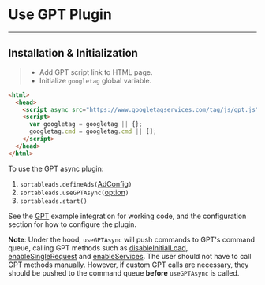 # Use GPT Plugin

---

## Installation & Initialization

> * Add GPT script link to HTML page.
> * Initialize `googletag` global variable.

```html
<html>
  <head>
    <script async src="https://www.googletagservices.com/tag/js/gpt.js"></script>
    <script>
      var googletag = googletag || {};
      googletag.cmd = googletag.cmd || [];
    </script>
  </head>
</html>
```
To use the GPT async plugin:

1. `sortableads.defineAds(`[AdConfig](#plugin-configuration)`)`
2. `sortableads.useGPTAsync(`[option](#sortableadsusegptasyncsyncoption)`)`
3. `sortableads.start()`

See the [GPT](/examples/gpt-only.html) example integration for working code, and the configuration section for how to configure the plugin.

**Note**: Under the hood, `useGPTAsync` will push commands to GPT's command queue, calling GPT methods such as [disableInitialLoad], [enableSingleRequest] and [enableServices]. The user should not have to call GPT methods manually. However, if custom GPT calls are necessary, they should be pushed to the command queue **before** `useGPTAsync` is called.

[disableInitialLoad]: https://developers.google.com/doubleclick-gpt/reference#googletag.PubAdsService_disableInitialLoad
[enableSingleRequest]: https://developers.google.com/doubleclick-gpt/reference#googletag.PubAdsService_enableSingleRequest
[enableServices]: https://developers.google.com/doubleclick-gpt/reference#googletag.enableServices

